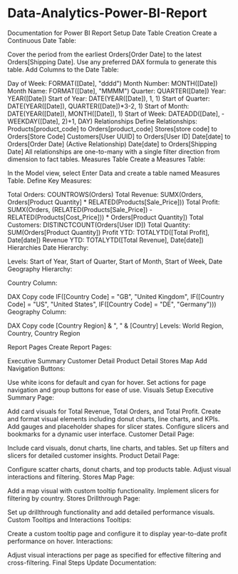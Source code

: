 # Data-Analytics-Power-BI-Report
Documentation for Power BI Report Setup
Date Table Creation
Create a Continuous Date Table:

Cover the period from the earliest Orders[Order Date] to the latest Orders[Shipping Date].
Use any preferred DAX formula to generate this table.
Add Columns to the Date Table:

Day of Week: FORMAT([Date], "dddd")
Month Number: MONTH([Date])
Month Name: FORMAT([Date], "MMMM")
Quarter: QUARTER([Date])
Year: YEAR([Date])
Start of Year: DATE(YEAR([Date]), 1, 1)
Start of Quarter: DATE(YEAR([Date]), QUARTER([Date])*3-2, 1)
Start of Month: DATE(YEAR([Date]), MONTH([Date]), 1)
Start of Week: DATEADD([Date], -WEEKDAY([Date], 2)+1, DAY)
Relationships
Define Relationships:
Products[product_code] to Orders[product_code]
Stores[store code] to Orders[Store Code]
Customers[User UUID] to Orders[User ID]
Date[date] to Orders[Order Date] (Active Relationship)
Date[date] to Orders[Shipping Date]
All relationships are one-to-many with a single filter direction from dimension to fact tables.
Measures Table
Create a Measures Table:

In the Model view, select Enter Data and create a table named Measures Table.
Define Key Measures:

Total Orders: COUNTROWS(Orders)
Total Revenue: SUMX(Orders, Orders[Product Quantity] * RELATED(Products[Sale_Price]))
Total Profit: SUMX(Orders, (RELATED(Products[Sale_Price]) - RELATED(Products[Cost_Price])) * Orders[Product Quantity])
Total Customers: DISTINCTCOUNT(Orders[User ID])
Total Quantity: SUM(Orders[Product Quantity])
Profit YTD: TOTALYTD([Total Profit], Date[date])
Revenue YTD: TOTALYTD([Total Revenue], Date[date])
Hierarchies
Date Hierarchy:

Levels: Start of Year, Start of Quarter, Start of Month, Start of Week, Date
Geography Hierarchy:

Country Column:

DAX
Copy code
IF([Country Code] = "GB", "United Kingdom",
IF([Country Code] = "US", "United States",
IF([Country Code] = "DE", "Germany")))
Geography Column:

DAX
Copy code
[Country Region] & ", " & [Country]
Levels: World Region, Country, Country Region

Report Pages
Create Report Pages:

Executive Summary
Customer Detail
Product Detail
Stores Map
Add Navigation Buttons:

Use white icons for default and cyan for hover.
Set actions for page navigation and group buttons for ease of use.
Visuals Setup
Executive Summary Page:

Add card visuals for Total Revenue, Total Orders, and Total Profit.
Create and format visual elements including donut charts, line charts, and KPIs.
Add gauges and placeholder shapes for slicer states.
Configure slicers and bookmarks for a dynamic user interface.
Customer Detail Page:

Include card visuals, donut charts, line charts, and tables.
Set up filters and slicers for detailed customer insights.
Product Detail Page:

Configure scatter charts, donut charts, and top products table.
Adjust visual interactions and filtering.
Stores Map Page:

Add a map visual with custom tooltip functionality.
Implement slicers for filtering by country.
Stores Drillthrough Page:

Set up drillthrough functionality and add detailed performance visuals.
Custom Tooltips and Interactions
Tooltips:

Create a custom tooltip page and configure it to display year-to-date profit performance on hover.
Interactions:

Adjust visual interactions per page as specified for effective filtering and cross-filtering.
Final Steps
Update Documentation:

